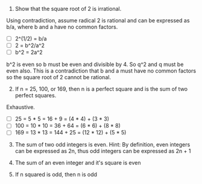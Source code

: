 1. Show that the square root of 2 is irrational.

 Using contradiction, assume radical 2 is rational and can be expressed as b/a, where b and a have no common factors.
 - [ ] 2^(1/2) = b/a
 - [ ] 2 = b^2/a^2
 - [ ] b^2 = 2a^2
 
 b^2 is even so b must be even and divisible by 4. So q^2 and q must be even also. This is a contradiction that b and a must have no common factors so the square root of 2 cannot be rational.
 
 2. If n = 25, 100, or 169, then n is a perfect square and is the sum of two perfect squares.
 
 Exhaustive.
 - [ ] 25 = 5 * 5 = 16 + 9 = (4 * 4) + (3 * 3)
 - [ ] 100 = 10 * 10 = 36 + 64 = (6 * 6) + (8 * 8)
 - [ ] 169 = 13 * 13 = 144 + 25 = (12 * 12) + (5 * 5)
 
 3. The sum of two odd integers is even.  Hint: By definition, even integers can be expressed as 2n, thus odd integers can be expressed as 2n + 1	
 
 
 
4. The sum of an even integer and it's square is even



 5. If n squared is odd, then n is odd
 
 
